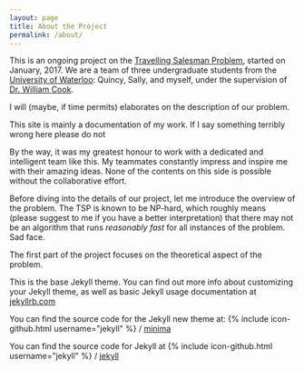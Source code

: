 ```yaml
---
layout: page
title: About the Project
permalink: /about/
---
```

This is an ongoing project on the [Travelling Salesman Problem](https://simple.wikipedia.org/wiki/Travelling_salesman_problem), started on January, 2017. We are a team of three undergraduate students from the [University of Waterloo](https://uwaterloo.ca/): Quincy, Sally, and myself, under the supervision of [Dr. William Cook](http://www.math.uwaterloo.ca/~bico/). 

I will (maybe, if time permits) elaborates on the description of our problem. 

This site is mainly a documentation of my work.  If I say something terribly wrong here please do not 


By the way, it was my greatest honour to work with a dedicated and intelligent team like this. My teammates constantly impress and inspire me with their amazing ideas. None of the contents on this side is possible without the collaborative effort. 


Before diving into the details of our project, let me introduce the overview of the problem. The TSP is known to be NP-hard, which roughly means (please suggest to me if you have a better interpretation) that there may not be an algorithm that runs  *reasonably fast* for all instances of the problem. Sad face.  



The first part of the project focuses on the theoretical aspect of the problem.





This is the base Jekyll theme. You can find out more info about customizing your Jekyll theme, as well as basic Jekyll usage documentation at [jekyllrb.com](https://jekyllrb.com/)

You can find the source code for the Jekyll new theme at:
{% include icon-github.html username="jekyll" %} /
[minima](https://github.com/jekyll/minima)

You can find the source code for Jekyll at
{% include icon-github.html username="jekyll" %} /
[jekyll](https://github.com/jekyll/jekyll)
